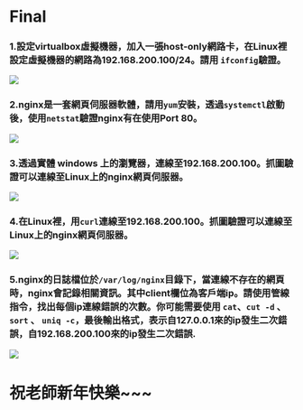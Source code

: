 # Final

### 1.設定virtualbox虛擬機器，加入一張host-only網路卡，在Linux裡設定虛擬機器的網路為192.168.200.100/24。請用 `ifconfig`驗證。
![](https://i.imgur.com/VLFFRVy.png)

### 2.nginx是一套網頁伺服器軟體，請用`yum`安裝，透過`systemctl`啟動後，使用`netstat`驗證nginx有在使用Port 80。
![](https://i.imgur.com/3lWY9ek.png)

### 3.透過實體 windows 上的瀏覽器，連線至192.168.200.100。抓圖驗證可以連線至Linux上的nginx網頁伺服器。
![](https://i.imgur.com/jdxZiYf.png)

### 4.在Linux裡，用`curl`連線至192.168.200.100。抓圖驗證可以連線至Linux上的nginx網頁伺服器。
![](https://i.imgur.com/lFV76EM.png)

### 5.nginx的日誌檔位於`/var/log/nginx`目錄下，當連線不存在的網頁時，nginx會記錄相關資訊。其中client欄位為客戶端ip。請使用管線指令，找出每個ip連線錯誤的次數。你可能需要使用 `cat`、`cut -d` 、 `sort` 、 `uniq -c`，最後輸出格式，表示自127.0.0.1來的ip發生二次錯誤，自192.168.200.100來的ip發生二次錯誤. 
![](https://i.imgur.com/ZaBhrfQ.png)

# 祝老師新年快樂~~~
